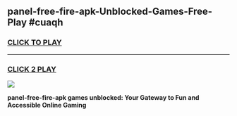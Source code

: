 
## panel-free-fire-apk-Unblocked-Games-Free-Play #cuaqh
<h3>
<a href="https://us.freeplayer.one?title=panel-free-fire-apk&ref=9M">CLICK TO PLAY</a></h3>
<hr>

<h3>
<a href="https://us.freeplayer.one?title=panel-free-fire-apk&ref=9M">CLICK 2 PLAY</a>
  
</h3>

<a href="https://us.freeplayer.one?title=panel-free-fire-apk&ref=9M"><img src="https://clearcache.store/games.png"></a>


**panel-free-fire-apk games unblocked: Your Gateway to Fun and Accessible Online Gaming**
